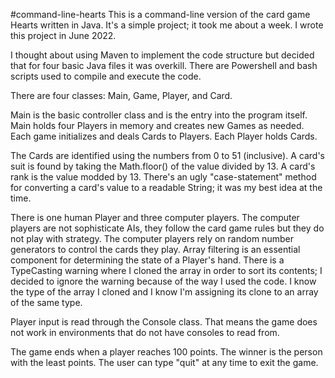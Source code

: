 #command-line-hearts
This is a command-line version of the card game Hearts written in Java. It's a simple project; it took me about a week.
I wrote this project in June 2022.

I thought about using Maven to implement the code structure but decided that for four basic Java files it was overkill.
There are Powershell and bash scripts used to compile and execute the code.

There are four classes: Main, Game, Player, and Card.

Main is the basic controller class and is the entry into the program itself.
Main holds four Players in memory and creates new Games as needed.
Each game initializes and deals Cards to Players.
Each Player holds Cards.

The Cards are identified using the numbers from 0 to 51 (inclusive).
A card's suit is found by taking the Math.floor() of the value divided by 13.
A card's rank is the value modded by 13.
There's an ugly "case-statement" method for converting a card's value to a readable String; it was my best idea at the time.

There is one human Player and three computer players.
The computer players are not sophisticate AIs, they follow the card game rules but they do not play with strategy.
The computer players rely on random number generators to control the cards they play.
Array filtering is an essential component for determining the state of a Player's hand. 
There is a TypeCasting warning where I cloned the array in order to sort its contents; I decided to ignore the warning because of the way I used the code. I know the type of the array I cloned and I know I'm assigning its clone to an array of the same type.

Player input is read through the Console class.
That means the game does not work in environments that do not have consoles to read from.

The game ends when a player reaches 100 points. The winner is the person with the least points.
The user can type "quit" at any time to exit the game.
